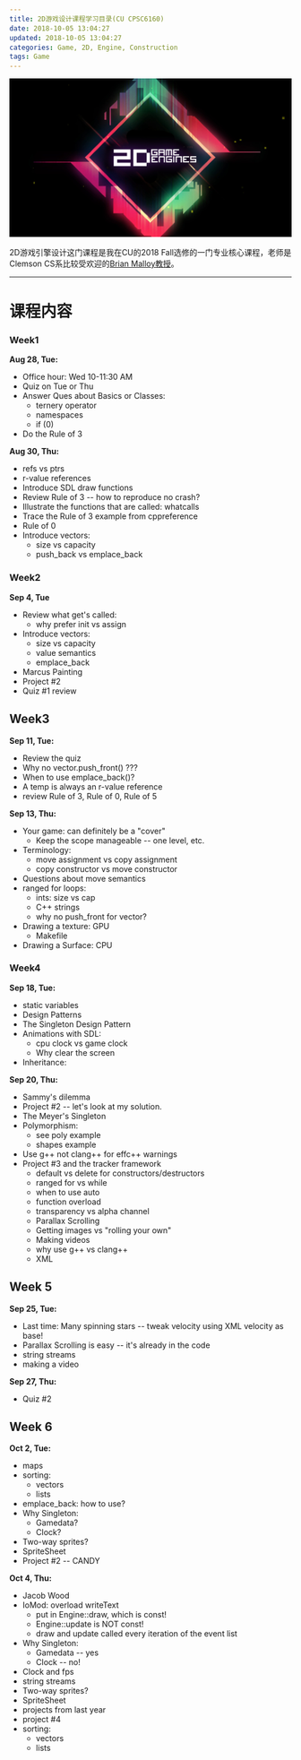 ```yaml
---
title: 2D游戏设计课程学习目录(CU CPSC6160)
date: 2018-10-05 13:04:27
updated: 2018-10-05 13:04:27
categories: Game, 2D, Engine, Construction
tags: Game
---
```


![](/images/in-post/2018-10-04-2D-Game-Engine-Construction/2018-10-07-20-02-19.png)

2D游戏引擎设计这门课程是我在CU的2018 Fall选修的一门专业核心课程，老师是Clemson CS系比较受欢迎的[Brian Malloy教授](https://people.cs.clemson.edu/~malloy/)。

<!--more-->

---

# 课程内容

### Week1

**Aug 28, Tue:**
- Office hour: Wed 10-11:30 AM
- Quiz on Tue or Thu
- Answer Ques about Basics or Classes:
  - ternery operator
  - namespaces
  - if (0)
- Do the Rule of 3

**Aug 30, Thu:**
- refs vs ptrs
- r-value references
- Introduce SDL draw functions
- Review Rule of 3 -- how to reproduce no crash?
- Illustrate the functions that are called: whatcalls
- Trace the Rule of 3 example from cppreference
- Rule of 0
- Introduce vectors:
  - size vs capacity
  - push_back vs emplace_back

### Week2

**Sep 4, Tue**
- Review what get's called:
  - why prefer init vs assign
- Introduce vectors:
  - size vs capacity
  - value semantics
  - emplace_back
- Marcus Painting
- Project #2
- Quiz #1 review

## Week3

**Sep 11, Tue:**
- Review the quiz
- Why no vector.push_front() ???
- When to use emplace_back()?
- A temp is always an r-value reference
- review Rule of 3, Rule of 0, Rule of 5

**Sep 13, Thu:**
- Your game: can definitely be a "cover"
  - Keep the scope manageable -- one level, etc.
- Terminology:
  - move assignment vs copy assignment
  - copy constructor vs move constructor
- Questions about move semantics
- ranged for loops: 
  - ints: size vs cap
  - C++ strings
  - why no push_front for vector?
- Drawing a texture: GPU
  - Makefile
- Drawing a Surface: CPU

### Week4

**Sep 18, Tue:**
- static variables
- Design Patterns
- The Singleton Design Pattern
- Animations with SDL:
  - cpu clock vs game clock
  - Why clear the screen
- Inheritance:

**Sep 20, Thu:**
- Sammy's dilemma
- Project #2 -- let's look at my solution.
- The Meyer's Singleton
- Polymorphism:
  - see poly example
  - shapes example
- Use g++ not clang++ for effc++ warnings
- Project #3 and the tracker framework
  - default vs delete for constructors/destructors
  - ranged for vs while
  - when to use auto
  - function overload
  - transparency vs alpha channel
  - Parallax Scrolling
  - Getting images vs "rolling your own"
  - Making videos
  - why use g++ vs clang++
  - XML

## Week 5

**Sep 25, Tue:**
- Last time: Many spinning stars -- tweak velocity using XML velocity as base!
- Parallax Scrolling is easy -- it's already in the code
- string streams
- making a video

**Sep 27, Thu:**
- Quiz #2

## Week 6

**Oct 2, Tue:**
- maps
- sorting:
  - vectors
  - lists
- emplace_back: how to use?
- Why Singleton:
  - Gamedata?
  - Clock?
- Two-way sprites?
- SpriteSheet
- Project #2 -- CANDY

**Oct 4, Thu:**
- Jacob Wood
- IoMod: overload writeText
  - put in Engine::draw, which is const!
  - Engine::update is NOT const!
  - draw and update called every iteration of the event list
- Why Singleton:
  - Gamedata -- yes
  - Clock -- no!
- Clock and fps
- string streams
- Two-way sprites?
- SpriteSheet
- projects from last year
- project #4
- sorting:
  - vectors
  - lists
